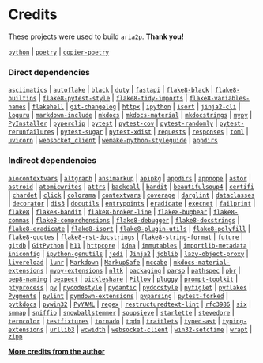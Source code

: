 <!-- Template repository: https://github.com/pawamoy/jinja-templates
     Template path: credits.md
-->

# Credits
These projects were used to build `aria2p`. **Thank you!**

[`python`](https://www.python.org/) |
[`poetry`](https://poetry.eustace.io/) |
[`copier-poetry`](https://github.com/pawamoy/copier-poetry)

### Direct dependencies
[`asciimatics`](https://github.com/peterbrittain/asciimatics) |
[`autoflake`](https://github.com/myint/autoflake) |
[`black`](https://github.com/psf/black) |
[`duty`](https://github.com/pawamoy/duty) |
[`fastapi`](https://github.com/tiangolo/fastapi) |
[`flake8-black`](https://github.com/peterjc/flake8-black) |
[`flake8-builtins`](https://github.com/gforcada/flake8-builtins) |
[`flake8-pytest-style`](https://pypi.org/project/flake8-pytest-style) |
[`flake8-tidy-imports`](https://github.com/adamchainz/flake8-tidy-imports) |
[`flake8-variables-names`](https://github.com/best-doctor/flake8-variables-names) |
[`flakehell`](None) |
[`git-changelog`](https://github.com/pawamoy/git-changelog) |
[`httpx`](https://github.com/encode/httpx) |
[`ipython`](https://ipython.org) |
[`isort`](https://github.com/timothycrosley/isort) |
[`jinja2-cli`](https://github.com/mattrobenolt/jinja2-cli) |
[`loguru`](https://github.com/Delgan/loguru) |
[`markdown-include`](https://github.com/cmacmackin/markdown-include/) |
[`mkdocs`](https://www.mkdocs.org) |
[`mkdocs-material`](https://squidfunk.github.io/mkdocs-material/) |
[`mkdocstrings`](https://github.com/pawamoy/mkdocstrings) |
[`mypy`](http://www.mypy-lang.org/) |
[`PyInstaller`](http://www.pyinstaller.org) |
[`pyperclip`](https://github.com/asweigart/pyperclip) |
[`pytest`](https://docs.pytest.org/en/latest/) |
[`pytest-cov`](https://github.com/pytest-dev/pytest-cov) |
[`pytest-randomly`](https://github.com/pytest-dev/pytest-randomly) |
[`pytest-rerunfailures`](https://github.com/pytest-dev/pytest-rerunfailures) |
[`pytest-sugar`](http://pivotfinland.com/pytest-sugar/) |
[`pytest-xdist`](https://github.com/pytest-dev/pytest-xdist) |
[`requests`](https://requests.readthedocs.io) |
[`responses`](https://github.com/getsentry/responses) |
[`toml`](https://github.com/uiri/toml) |
[`uvicorn`](https://github.com/encode/uvicorn) |
[`websocket_client`](https://github.com/websocket-client/websocket-client.git) |
[`wemake-python-styleguide`](https://wemake-python-stylegui.de) |
[`appdirs`](https://github.com/ActiveState/appdirs)

### Indirect dependencies
[`aiocontextvars`](https://github.com/fantix/aiocontextvars) |
[`altgraph`](https://altgraph.readthedocs.io) |
[`ansimarkup`](https://github.com/gvalkov/python-ansimarkup) |
[`apipkg`](https://github.com/pytest-dev/apipkg) |
[`appdirs`](http://github.com/ActiveState/appdirs) |
[`appnope`](http://github.com/minrk/appnope) |
[`astor`](https://github.com/berkerpeksag/astor) |
[`astroid`](https://github.com/PyCQA/astroid) |
[`atomicwrites`](https://github.com/untitaker/python-atomicwrites) |
[`attrs`](https://www.attrs.org/) |
[`backcall`](https://github.com/takluyver/backcall) |
[`bandit`](https://bandit.readthedocs.io/en/latest/) |
[`beautifulsoup4`](http://www.crummy.com/software/BeautifulSoup/bs4/) |
[`certifi`](https://certifiio.readthedocs.io/en/latest/) |
[`chardet`](https://github.com/chardet/chardet) |
[`click`](https://palletsprojects.com/p/click/) |
[`colorama`](https://github.com/tartley/colorama) |
[`contextvars`](http://github.com/MagicStack/contextvars) |
[`coverage`](https://github.com/nedbat/coveragepy) |
[`darglint`](None) |
[`dataclasses`](https://github.com/ericvsmith/dataclasses) |
[`decorator`](https://github.com/micheles/decorator) |
[`dis3`](https://github.com/KeyWeeUsr/python-dis3) |
[`docutils`](http://docutils.sourceforge.net/) |
[`entrypoints`](https://github.com/takluyver/entrypoints) |
[`eradicate`](https://github.com/myint/eradicate) |
[`execnet`](https://execnet.readthedocs.io/en/latest/) |
[`failprint`](https://github.com/pawamoy/failprint) |
[`flake8`](https://gitlab.com/pycqa/flake8) |
[`flake8-bandit`](https://github.com/tylerwince/flake8-bandit) |
[`flake8-broken-line`](https://github.com/sobolevn/flake8-broken-line) |
[`flake8-bugbear`](https://github.com/PyCQA/flake8-bugbear) |
[`flake8-commas`](https://github.com/PyCQA/flake8-commas/) |
[`flake8-comprehensions`](https://github.com/adamchainz/flake8-comprehensions) |
[`flake8-debugger`](https://github.com/jbkahn/flake8-debugger) |
[`flake8-docstrings`](https://gitlab.com/pycqa/flake8-docstrings) |
[`flake8-eradicate`](https://github.com/sobolevn/flake8-eradicate) |
[`flake8-isort`](https://github.com/gforcada/flake8-isort) |
[`flake8-plugin-utils`](https://pypi.org/project/flake8-plugin-utils) |
[`flake8-polyfill`](https://gitlab.com/pycqa/flake8-polyfill) |
[`flake8-quotes`](http://github.com/zheller/flake8-quotes/) |
[`flake8-rst-docstrings`](https://github.com/peterjc/flake8-rst-docstrings) |
[`flake8-string-format`](https://github.com/xZise/flake8-string-format) |
[`future`](https://python-future.org) |
[`gitdb`](https://github.com/gitpython-developers/gitdb) |
[`GitPython`](https://github.com/gitpython-developers/GitPython) |
[`h11`](https://github.com/python-hyper/h11) |
[`httpcore`](https://github.com/encode/httpcore) |
[`idna`](https://github.com/kjd/idna) |
[`immutables`](https://github.com/MagicStack/immutables) |
[`importlib-metadata`](http://importlib-metadata.readthedocs.io/) |
[`iniconfig`](http://github.com/RonnyPfannschmidt/iniconfig) |
[`ipython-genutils`](http://ipython.org) |
[`jedi`](https://github.com/davidhalter/jedi) |
[`Jinja2`](https://palletsprojects.com/p/jinja/) |
[`joblib`](https://joblib.readthedocs.io) |
[`lazy-object-proxy`](https://github.com/ionelmc/python-lazy-object-proxy) |
[`livereload`](https://github.com/lepture/python-livereload) |
[`lunr`](https://github.com/yeraydiazdiaz/lunr.py) |
[`Markdown`](https://Python-Markdown.github.io/) |
[`MarkupSafe`](https://palletsprojects.com/p/markupsafe/) |
[`mccabe`](https://github.com/pycqa/mccabe) |
[`mkdocs-material-extensions`](https://github.com/facelessuser/mkdocs-material-extensions) |
[`mypy-extensions`](https://github.com/python/mypy_extensions) |
[`nltk`](http://nltk.org/) |
[`packaging`](https://github.com/pypa/packaging) |
[`parso`](https://github.com/davidhalter/parso) |
[`pathspec`](https://github.com/cpburnz/python-path-specification) |
[`pbr`](https://docs.openstack.org/pbr/latest/) |
[`pep8-naming`](https://github.com/PyCQA/pep8-naming) |
[`pexpect`](https://pexpect.readthedocs.io/) |
[`pickleshare`](https://github.com/pickleshare/pickleshare) |
[`Pillow`](https://python-pillow.org) |
[`pluggy`](https://github.com/pytest-dev/pluggy) |
[`prompt-toolkit`](https://github.com/prompt-toolkit/python-prompt-toolkit) |
[`ptyprocess`](https://github.com/pexpect/ptyprocess) |
[`py`](https://py.readthedocs.io/) |
[`pycodestyle`](https://pycodestyle.readthedocs.io/) |
[`pydantic`](https://github.com/samuelcolvin/pydantic) |
[`pydocstyle`](https://github.com/PyCQA/pydocstyle/) |
[`pyfiglet`](https://github.com/pwaller/pyfiglet) |
[`pyflakes`](https://github.com/PyCQA/pyflakes) |
[`Pygments`](https://pygments.org/) |
[`pylint`](https://github.com/PyCQA/pylint) |
[`pymdown-extensions`](https://github.com/facelessuser/pymdown-extensions) |
[`pyparsing`](https://github.com/pyparsing/pyparsing/) |
[`pytest-forked`](https://github.com/pytest-dev/pytest-forked) |
[`pytkdocs`](https://github.com/pawamoy/pytkdocs) |
[`pywin32`](https://github.com/mhammond/pywin32) |
[`PyYAML`](https://github.com/yaml/pyyaml) |
[`regex`](https://bitbucket.org/mrabarnett/mrab-regex) |
[`restructuredtext-lint`](https://github.com/twolfson/restructuredtext-lint) |
[`rfc3986`](http://rfc3986.readthedocs.io) |
[`six`](https://github.com/benjaminp/six) |
[`smmap`](https://github.com/gitpython-developers/smmap) |
[`sniffio`](https://github.com/python-trio/sniffio) |
[`snowballstemmer`](https://github.com/snowballstem/snowball) |
[`soupsieve`](https://github.com/facelessuser/soupsieve) |
[`starlette`](https://github.com/encode/starlette) |
[`stevedore`](https://docs.openstack.org/stevedore/latest/) |
[`termcolor`](http://pypi.python.org/pypi/termcolor) |
[`testfixtures`](https://github.com/Simplistix/testfixtures) |
[`tornado`](http://www.tornadoweb.org/) |
[`tqdm`](https://github.com/tqdm/tqdm) |
[`traitlets`](http://ipython.org) |
[`typed-ast`](https://github.com/python/typed_ast) |
[`typing-extensions`](https://github.com/python/typing/blob/master/typing_extensions/README.rst) |
[`urllib3`](https://urllib3.readthedocs.io/) |
[`wcwidth`](https://github.com/jquast/wcwidth) |
[`websocket-client`](https://github.com/websocket-client/websocket-client.git) |
[`win32-setctime`](https://github.com/Delgan/win32-setctime) |
[`wrapt`](https://github.com/GrahamDumpleton/wrapt) |
[`zipp`](https://github.com/jaraco/zipp)

**[More credits from the author](http://pawamoy.github.io/credits/)**